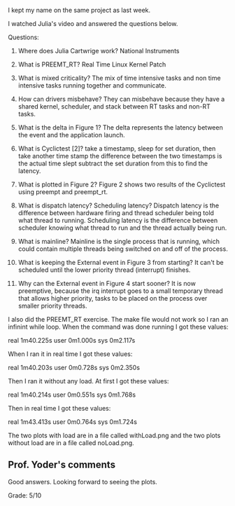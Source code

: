 I kept my name on the same project as last week.

I watched Julia's video and answered the questions below.

Questions:

1) Where does Julia Cartwrige work?
    National Instruments

2) What is PREEMT_RT?
    Real Time Linux Kernel Patch

3) What is mixed criticality?
    The mix of time intensive tasks and non time intensive tasks running 
    together and communicate.

4) How can drivers misbehave?
    They can misbehave because they have a shared kernel, scheduler, and stack 
    between RT tasks and non-RT tasks.

5) What is the delta in Figure 1?
    The delta represents the latency between the event and the application 
    launch.

6) What is Cyclictest [2]?
    take a timestamp, sleep for set duration, then take another time stamp
    the difference between the two timestamps is the actual time slept
    subtract the set duration from this to find the latency.

7) What is plotted in Figure 2?
    Figure 2 shows two results of the Cyclictest using preempt and preempt_rt.

8) What is dispatch latency? Scheduling latency?
    Dispatch latency is the difference between hardware firing and thread 
    scheduler being told what thread to running. Scheduling latency is the 
    difference between scheduler knowing what thread to run and the thread 
    actually being run.

9) What is mainline?
    Mainline is the single process that is running, which could contain multiple
    threads being switched on and off of the process.

10) What is keeping the External event in Figure 3 from starting?
    It can't be scheduled until the lower priority thread (interrupt) finishes.

11) Why can the External event in Figure 4 start sooner?
    It is now preemptive, because the irq interrupt goes to a small temporary 
    thread that allows higher priority, tasks to be placed on the process over 
    smaller priority threads.
    
    
I also did the PREEMT_RT exercise. The make file would not work so I ran an
infinint while loop. When the command was done running I got these values:

real    1m40.225s
user    0m1.000s
sys     0m2.117s

When I ran it in real time I got these values:

real    1m40.203s
user    0m0.728s
sys     0m2.350s

Then I ran it without any load. At first I got these values:

real    1m40.214s
user    0m0.551s
sys     0m1.768s

Then in real time I got these values:

real    1m43.413s
user    0m0.764s
sys     0m1.724s

The two plots with load are in a file called withLoad.png and the two plots
without load are in a file called noLoad.png.

    
## Prof. Yoder's comments

Good answers.  Looking forward to seeing the plots.

Grade:  5/10
